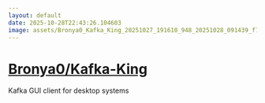 ```yaml
---
layout: default
date: 2025-10-28T22:43:26.104603
image: assets/Bronya0_Kafka_King_20251027_191610_948_20251028_091439_f7cf8a--20251028T101455056--cropped.png
---
```


# [Bronya0/Kafka-King](https://github.com/Bronya0/Kafka-King/)

Kafka GUI client for desktop systems
